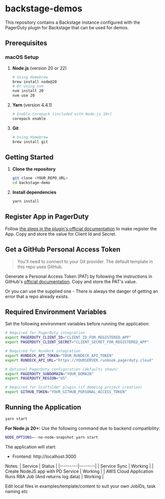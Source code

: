 # backstage-demos
This repository contains a Backstage instance configured with the PagerDuty plugin for Backstage that can be used for demos.

## Prerequisites

### macOS Setup

1. **Node.js** (version 20 or 22)
   ```sh
   # Using Homebrew
   brew install node@20
   # Or using nvm
   nvm install 20
   nvm use 20
   ```

2. **Yarn** (version 4.4.1)
   ```sh
   # Enable Corepack (included with Node.js 16+)
   corepack enable
   ```

3. **Git**
   ```sh
   # Using Homebrew
   brew install git
   ```

## Getting Started

1. **Clone the repository**
   ```sh
   git clone <YOUR_REPO_URL>
   cd backstage-demo
   ```

2. **Install dependencies**
   ```sh
   yarn install
   ```

## Register App in PagerDuty
Follow [the steps in the plugin's official documentation](https://pagerduty.github.io/backstage-plugin-docs/getting-started/pagerduty/#register-an-application-for-scoped-oauth-recommended) to make register the App. Copy and store the value for Client Id and Secret.

## Get a GitHub Personal Access Token

> You'll need to connect to your Git provider. The default template in this repo uses GitHub.

Generate a Personal Access Token (PAT) by following the instructions in GitHub's [official documentation](https://docs.github.com/en/github/authenticating-to-github/creating-a-personal-access-token). Copy and store the PAT's value.

Or you can use the supplied one - There is always the danger of getting an error that a repo already exists.

## Required Environment Variables

Set the following environment variables before running the application:

```sh
# Required for PagerDuty integration
export PAGERDUTY_CLIENT_ID="CLIENT_ID_FOR_REGISTERED_APP"
export PAGERDUTY_CLIENT_SECRET="CLIENT_SECRET_FOR_REGISTERED_APP"

# Required for Rundeck integration
export RUNDECK_API_TOKEN="YOUR_RUNDECK_API_TOKEN"
export RUNDECK_API_URL="https://YOURSERVER.runbook.pagerduty.cloud"

# Optional PagerDuty configuration (defaults shown)
export PAGERDUTY_SUBDOMAIN="YOUR_DOMAIN" 
export PAGERDUTY_REGION="US"

# Required for Scaffolder plugin (if demoing project creation)
export GITHUB_TOKEN="YOUR_GITHUB_PERSONAL_ACCESS_TOKEN"
```

## Running the Application

```sh
yarn start
```

**For Node.js 20+:** Use the following command due to backend compatibility:
```sh
NODE_OPTIONS=--no-node-snapshot yarn start
```

The application will start:
- Frontend: http://localhost:3000

Notes:
| Service | Status |
|---------|--------|
| Service Sync | Working |
| Create NodeJS app with PD Service | Working |
| AWS Cloud Application Runs RBA Job (And returns log data) | Working |

Edit local files in examples/template/content to suit your own JobIDs, task naming etc










